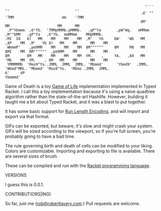 ```                                                                                                                         
                                                                ,...           ,,                              ,,        
                                                              .d' ""         '7MM                      mm    '7MM        
                                                              dM'              MM                      MM      MM        
 .P"Ybmmm  ,6"Yb.  '7MMpMMMb.pMMMb.   .gP"Ya       ,pW"Wq.   mMMmm        ,M""bMM   .gP"Ya   ,6"Yb.  mmMMmm    MMpMMMb.  
:MI  I8   8)   MM    MM    MM    MM  ,M'   Yb     6W'   'Wb   MM        ,AP    MM  ,M'   Yb 8)   MM    MM      MM    MM  
 WmmmP"    ,pm9MM    MM    MM    MM  8M""""""     8M     M8   MM        8MI    MM  8M""""""  ,pm9MM    MM      MM    MM  
8M        8M   MM    MM    MM    MM  YM.    ,     YA.   ,A9   MM        'Mb    MM  YM.    , 8M   MM    MM      MM    MM  
 YMMMMMb  'Moo9^Yo..JMML  JMML  JMML. 'Mbmmd'      'Ybmd9'  .JMML.       'Wbmd"MML. 'Mbmmd' 'Moo9^Yo.  'Mbmo .JMML  JMML.
6'     dP
Ybmmmd'
``` 

Game of Death is a toy [Game of Life](https://en.wikipedia.org/wiki/Conway%27s_Game_of_Life) implementation implemented in Typed Racket. I call this a toy implementation because it's using a naive quadtree algorithm rather than the state-of-the-art Hashlife. However, building it taught me a bit about Typed Racket, and it was a blast to put together.

It has some basic support for [Run Length Encoding](https://www.conwaylife.com/wiki/Run_Length_Encoded), and will import and export via that format.

GIFs can be exported, but beware, it's slow and might crash your system. GIFs will be sized according to the viewport, so if you're full screen, you're probably going to have a bad time.

The rule governing birth and death of cells can be modified to your liking. Colors are customizable. Importing and exporting to file is available. There are several sizes of brush.

These can be compiled and run with the [Racket programming language](https://racket-lang.org/).

VERSIONS

I guess this is 0.0.1.

CONTRIBUT(ORS|ING)

So far, just me (rob@robertlavery.com.) Pull requests are welcome.
